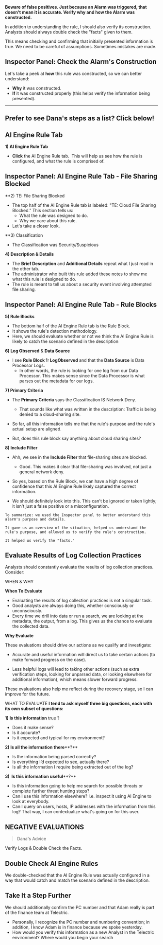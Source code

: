 
**Beware of false positives. Just because an Alarm was triggered, that doesn't mean it is accurate. Verify why and how the Alarm was constructed.**


In addition to understanding the rule, I should also verify its construction. Analysts should always double check the "facts" given to them.

This means checking and confirming that initially presented information is true. We need to be careful of assumptions. Sometimes mistakes are made.


## Inspector Panel: Check the Alarm's Construction

Let's take a peek at **how** this rule was constructed, so we can better understand:

- **Why** it was constructed.
- **If** it was constructed properly (this helps verify the information being presented).


<hr>


## Prefer to see Dana's steps as a list? Click below!

## AI Engine Rule Tab

**1) AI Engine Rule Tab**  

- **Click** the AI Engine Rule tab. 
This will help us see how the rule is configured, and what the rule is comprised of.



## Inspector Panel: AI Engine Rule Tab - File Sharing Blocked


**2) TE: File Sharing Blocked  
- The top half of the AI Engine Rule tab is labeled: "TE: Cloud File Sharing Blocked." This section tells us:
    - What the rule was designed to do.
    - Why we care about this rule.
- Let's take a closer look.


**3) Classification  
- The Classification was Security/Suspicious


**4) Description & Details**
- The **Brief Description** and **Additional Details** repeat what I just read in the other tab.
- The administrator who built this rule added these notes to show me what this rule is designed to do.
- The rule is meant to tell us about a security event involving attempted file sharing.



## Inspector Panel: AI Engine Rule Tab - Rule Blocks

**5) Rule Blocks**

- The bottom half of the AI Engine Rule tab is the Rule Block. 
- It shows the rule's detection methodology.
- Here, we should evaluate whether or not we think the AI Engine Rule is likely to catch the scenario defined in the description

**6) Log Observed** & **Data Source**

- I see **Rule Block 1: LogObserved** and that the **Data Source** is Data Processor Logs. 
    - In other words, the rule is looking for one log from our Data Processor. This makes sense since the Data Processor is what parses out the metadata for our logs.

**7) Primary Criteria**

- The **Primary Criteria** says the Classification IS Network Deny. 
    - That sounds like what was written in the description: Traffic is being denied to a cloud-sharing site. 
- So far, all this information tells me that the rule's purpose and the rule's actual setup are aligned.
    
- But, does this rule block say anything about cloud sharing sites?
    

**8) Include Filter**

- Ahh, we see in the **Include Filter** that file-sharing sites are blocked.
    - Good. This makes it clear that file-sharing was involved, not just a general network deny.
- So yes, based on the Rule Block, we can have a high degree of confidence that this AI Engine Rule likely captured the correct information.
    
- We should definitely look into this. This can't be ignored or taken lightly; it isn't just a false positive or a misconfiguration.


```
To summarize: we used the Inspector panel to better understand this alarm's purpose and details. 

It gave us an overview of the situation, helped us understand the rule's purpose, and allowed us to verify the rule's construction.  
  
It helped us verify the "facts."
```


## Evaluate Results of Log Collection Practices

Analysts should constantly evaluate the results of log collection practices. Consider:


WHEN & WHY

**When To Evaluate**

- Evaluating the results of log collection practices is not a singular task. 
- Good analysts are always doing this, whether consciously or unconsciously. 
- Every time we drill into data or run a search, we are looking at the metadata, the output, from a log. This gives us the chance to evaluate the collected data.  


**Why Evaluate**

These evaluations should drive our actions as we qualify and investigate: 

- Accurate and useful information will direct us to take certain actions (to make forward progress on the case).
    
- Less helpful logs will lead to taking other actions (such as extra verification steps, looking for unparsed data, or looking elsewhere for additional information), which means slower forward progress.  


These evaluations also help me reflect during the recovery stage, so I can improve for the future.



WHAT TO EVALUATE
**I tend to ask myself three big questions, each with its own subset of questions:**

**1) Is this information** true ?

- Does it make sense?
- Is it accurate?
- Is it expected and typical for my environment?

**2) Is all the information** **there****?**

- Is the information being parsed correctly? 
- Is everything I’d expected to see, actually there?
- Is all the information I require being extracted out of the log?

**3)  Is this information** **useful****?**  

- Is this information going to help me search for possible threats or complete further threat hunting steps?
- Can I use this information elsewhere? I.e. inspect it using AI Engine to look at everybody.
- Can I query on users, hosts, IP addresses with the information from this log? That way, I can contextualize what's going on for this user.



## NEGATIVE EVALUATIONS

> Dana's Advice

Verify Logs & Double Check the Facts.

## Double Check AI Engine Rules

We double-checked that the AI Engine Rule was actually configured in a way that would catch and match the scenario defined in the description.

## Take It a Step Further

We should additionally confirm the PC number and that Adam really is part of the finance team at Telectric.

- Personally, I recognize the PC number and numbering convention; in addition, I know Adam is in finance because we spoke yesterday. 
- How would you verify this information as a new Analyst in the Telectric environment? Where would you begin your search

